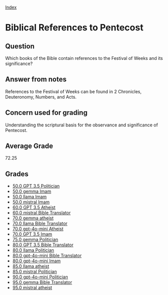 
[Index](../index.md)
# Biblical References to Pentecost
## Question
Which books of the Bible contain references to the Festival of Weeks and its significance?

## Answer from notes
References to the Festival of Weeks can be found in 2 Chronicles, Deuteronomy, Numbers, and Acts.

## Concern used for grading
Understanding the scriptural basis for the observance and significance of Pentecost.

## Average Grade
72.25

## Grades
 * [50.0 GPT 3.5 Politician](../answers/GPT_3.5_Politician/Biblical_References_to_Pentecost.md)
 * [50.0 gemma Imam](../answers/gemma_Imam/Biblical_References_to_Pentecost.md)
 * [50.0 llama Imam](../answers/llama_Imam/Biblical_References_to_Pentecost.md)
 * [50.0 mistral Imam](../answers/mistral_Imam/Biblical_References_to_Pentecost.md)
 * [60.0 GPT 3.5 Atheist](../answers/GPT_3.5_Atheist/Biblical_References_to_Pentecost.md)
 * [60.0 mistral Bible Translator](../answers/mistral_Bible_Translator/Biblical_References_to_Pentecost.md)
 * [70.0 gemma atheist](../answers/gemma_atheist/Biblical_References_to_Pentecost.md)
 * [70.0 llama Bible Translator](../answers/llama_Bible_Translator/Biblical_References_to_Pentecost.md)
 * [70.0 gpt-4o-mini Atheist](../answers/gpt-4o-mini_Atheist/Biblical_References_to_Pentecost.md)
 * [70.0 GPT 3.5 Imam](../answers/GPT_3.5_Imam/Biblical_References_to_Pentecost.md)
 * [75.0 gemma Politician](../answers/gemma_Politician/Biblical_References_to_Pentecost.md)
 * [80.0 GPT 3.5 Bible Translator](../answers/GPT_3.5_Bible_Translator/Biblical_References_to_Pentecost.md)
 * [80.0 llama Politician](../answers/llama_Politician/Biblical_References_to_Pentecost.md)
 * [80.0 gpt-4o-mini Bible Translator](../answers/gpt-4o-mini_Bible_Translator/Biblical_References_to_Pentecost.md)
 * [80.0 gpt-4o-mini Imam](../answers/gpt-4o-mini_Imam/Biblical_References_to_Pentecost.md)
 * [85.0 llama atheist](../answers/llama_atheist/Biblical_References_to_Pentecost.md)
 * [85.0 mistral Politician](../answers/mistral_Politician/Biblical_References_to_Pentecost.md)
 * [90.0 gpt-4o-mini Politician](../answers/gpt-4o-mini_Politician/Biblical_References_to_Pentecost.md)
 * [95.0 gemma Bible Translator](../answers/gemma_Bible_Translator/Biblical_References_to_Pentecost.md)
 * [95.0 mistral atheist](../answers/mistral_atheist/Biblical_References_to_Pentecost.md)
